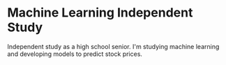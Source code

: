 # Machine Learning Independent Study

Independent study as a high school senior.  I'm studying machine learning and developing models to predict stock prices.
